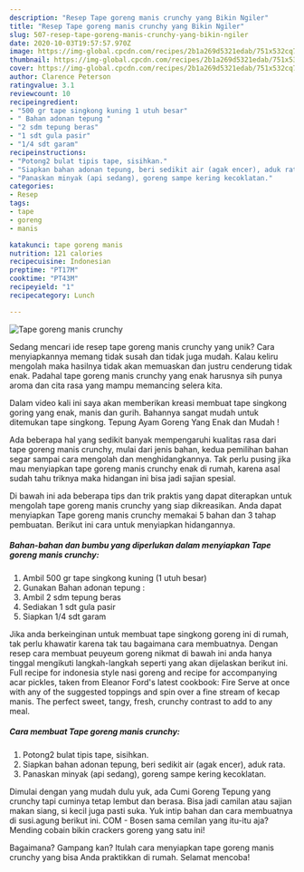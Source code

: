 ```yaml
---
description: "Resep Tape goreng manis crunchy yang Bikin Ngiler"
title: "Resep Tape goreng manis crunchy yang Bikin Ngiler"
slug: 507-resep-tape-goreng-manis-crunchy-yang-bikin-ngiler
date: 2020-10-03T19:57:57.970Z
image: https://img-global.cpcdn.com/recipes/2b1a269d5321edab/751x532cq70/tape-goreng-manis-crunchy-foto-resep-utama.jpg
thumbnail: https://img-global.cpcdn.com/recipes/2b1a269d5321edab/751x532cq70/tape-goreng-manis-crunchy-foto-resep-utama.jpg
cover: https://img-global.cpcdn.com/recipes/2b1a269d5321edab/751x532cq70/tape-goreng-manis-crunchy-foto-resep-utama.jpg
author: Clarence Peterson
ratingvalue: 3.1
reviewcount: 10
recipeingredient:
- "500 gr tape singkong kuning 1 utuh besar"
- " Bahan adonan tepung "
- "2 sdm tepung beras"
- "1 sdt gula pasir"
- "1/4 sdt garam"
recipeinstructions:
- "Potong2 bulat tipis tape, sisihkan."
- "Siapkan bahan adonan tepung, beri sedikit air (agak encer), aduk rata."
- "Panaskan minyak (api sedang), goreng sampe kering kecoklatan."
categories:
- Resep
tags:
- tape
- goreng
- manis

katakunci: tape goreng manis 
nutrition: 121 calories
recipecuisine: Indonesian
preptime: "PT17M"
cooktime: "PT43M"
recipeyield: "1"
recipecategory: Lunch

---
```



![Tape goreng manis crunchy](https://img-global.cpcdn.com/recipes/2b1a269d5321edab/751x532cq70/tape-goreng-manis-crunchy-foto-resep-utama.jpg)

Sedang mencari ide resep tape goreng manis crunchy yang unik? Cara menyiapkannya memang tidak susah dan tidak juga mudah. Kalau keliru mengolah maka hasilnya tidak akan memuaskan dan justru cenderung tidak enak. Padahal tape goreng manis crunchy yang enak harusnya sih punya aroma dan cita rasa yang mampu memancing selera kita.

Dalam video kali ini saya akan memberikan kreasi membuat tape singkong goring yang enak, manis dan gurih. Bahannya sangat mudah untuk ditemukan tape singkong. Tepung Ayam Goreng Yang Enak dan Mudah !

Ada beberapa hal yang sedikit banyak mempengaruhi kualitas rasa dari tape goreng manis crunchy, mulai dari jenis bahan, kedua pemilihan bahan segar sampai cara mengolah dan menghidangkannya. Tak perlu pusing jika mau menyiapkan tape goreng manis crunchy enak di rumah, karena asal sudah tahu triknya maka hidangan ini bisa jadi sajian spesial.


Di bawah ini ada beberapa tips dan trik praktis yang dapat diterapkan untuk mengolah tape goreng manis crunchy yang siap dikreasikan. Anda dapat menyiapkan Tape goreng manis crunchy memakai 5 bahan dan 3 tahap pembuatan. Berikut ini cara untuk menyiapkan hidangannya.

<!--inarticleads1-->

##### Bahan-bahan dan bumbu yang diperlukan dalam menyiapkan Tape goreng manis crunchy:

1. Ambil 500 gr tape singkong kuning (1 utuh besar)
1. Gunakan  Bahan adonan tepung :
1. Ambil 2 sdm tepung beras
1. Sediakan 1 sdt gula pasir
1. Siapkan 1/4 sdt garam


Jika anda berkeinginan untuk membuat tape singkong goreng ini di rumah, tak perlu khawatir karena tak tau bagaimana cara membuatnya. Dengan resep cara membuat peuyeum goreng nikmat di bawah ini anda hanya tinggal mengikuti langkah-langkah seperti yang akan dijelaskan berikut ini. Full recipe for indonesia style nasi goreng and recipe for accompanying acar pickles, taken from Eleanor Ford&#39;s latest cookbook: Fire Serve at once with any of the suggested toppings and spin over a fine stream of kecap manis. The perfect sweet, tangy, fresh, crunchy contrast to add to any meal. 

<!--inarticleads2-->

##### Cara membuat Tape goreng manis crunchy:

1. Potong2 bulat tipis tape, sisihkan.
1. Siapkan bahan adonan tepung, beri sedikit air (agak encer), aduk rata.
1. Panaskan minyak (api sedang), goreng sampe kering kecoklatan.


Dimulai dengan yang mudah dulu yuk, ada Cumi Goreng Tepung yang crunchy tapi cuminya tetap lembut dan berasa. Bisa jadi camilan atau sajian makan siang, si kecil juga pasti suka. Yuk intip bahan dan cara membuatnya di susi.agung berikut ini. COM - Bosen sama cemilan yang itu-itu aja? Mending cobain bikin crackers goreng yang satu ini! 

Bagaimana? Gampang kan? Itulah cara menyiapkan tape goreng manis crunchy yang bisa Anda praktikkan di rumah. Selamat mencoba!
